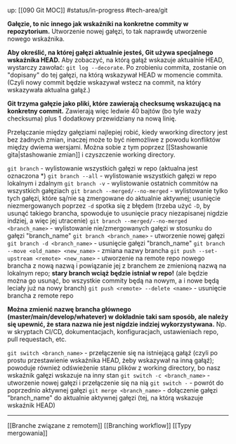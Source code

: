 up: [[090 Git MOC]]
#status/in-progress 
#tech-area/git 

**Gałęzie, to nic innego jak wskaźniki na konkretne commity w repozytorium.** Utworzenie nowej gałęzi, to tak naprawdę utworzenie nowego wskaźnika.

**Aby określić, na której gałęzi aktualnie jesteś, Git używa specjalnego wskaźnika HEAD.** Aby zobaczyć, na którą gałąź wskazuje aktualnie HEAD, wystarczy zawołać: `git log --decorate`. Po zrobieniu commita, zostanie on "dopisany" do tej gałęzi, na którą wskazywał HEAD w momencie commita. (Czyli nowy commit będzie wskazywał wstecz na commit, na który wskazywała aktualna gałąź.)

**Git trzyma gałęzie jako pliki, które zawierają checksumę wskazującą na konkretny commit.** Zawierają więc ledwie 40 bajtów (bo tyle waży checksuma) plus 1 dodatkowy przewidziany na nową linię.

Przełączanie między gałęziami najlepiej robić, kiedy wworking directory jest bez żadnych zmian, inaczej może to być niemożliwe z powodu konfliktów między dwiema wersjami. Można sobie z tym poprzez [[Stashowanie gita|stashowanie zmian]] i czyszczenie working directory.

`git branch` - wylistowanie wszystkich gałęzi w repo (aktualna jest oznaczona \*)
`git branch --all` - wylistowanie wszystkich gałęzi w repo lokalnym i zdalnym
`git branch -v` - wylistowanie ostatnich commitów na wszystkich gałęziach
`git branch --merged/--no-merged` - wylistowanie tylko tych gałęzi, które są/nie są zmergowane do aktualnie aktywnej; usunięcie niezmergowanych poprzez `-d` spotka się z błędem (trzeba użyć `-D`, by usunąć takiego brancha, spowoduje to usunięcie pracy niezapisanej nigdzie indziej, a więc jej utracenie)
`git branch --merged/--no-merged <branch_name>` - wylistowanie nie/zmergowanych gałęzi w stosunku do gałęzi "branch_name"
`git branch <branch_name>` - utworzenie nowej gałęzi
`git branch -d <branch_name>` - usunięcie gałęzi "branch_name"
`git branch --move <old_name> <new_name>` - zmiana nazwy brancha
`git push --set-upstream <remote> <new_name>` - utworzenie na remote repo nowego brancha z nową nazwą i powiązanie jej z branchem ze zmienioną nazwą na lokalnym repo; **stary branch wciąż będzie istniał w repo!** (ale będzie można go usunąć, bo wszystkie commity będą na nowym, a i nowe będą leciały już na nowy branch)
`git push <remote> --delete <name>` - usunięcie brancha z remote repo

**Można zmienić nazwę brancha głównego (master/main/develop/whatever) w dokładnie taki sam sposób, ale należy się upewnić, że stara nazwa nie jest nigdzie indziej wykorzystywana.** Np. w skryptach CI/CD, dokumentacjach, konfiguracjach, ustawieniach repo, pull requestach, etc.

`git switch <branch_name>` - przełączenie się na istniejącą gałąź (czyli po prostu przestawienie wskaźnika HEAD, żeby wskazywał na inną gałąź); powoduje również odświeżenie stanu plików z working directory, bo nasz wskaźnik gałęzi wskazuje na inny stan
`git switch -c <branch_name>` - utworzenie nowej gałęzi i przełączenie się na nią
`git switch -` - powrót do poprzednio aktywnej gałęzi
`git merge <branch_name>` - dołączenie gałęzi "branch_name" do aktualnie aktywnej gałęzi (tej, na którą wskazuje wskaźnik HEAD)

---
[[Branche związane z remotem]]
[[Branching workflow]]
[[Typy mergowania]]





